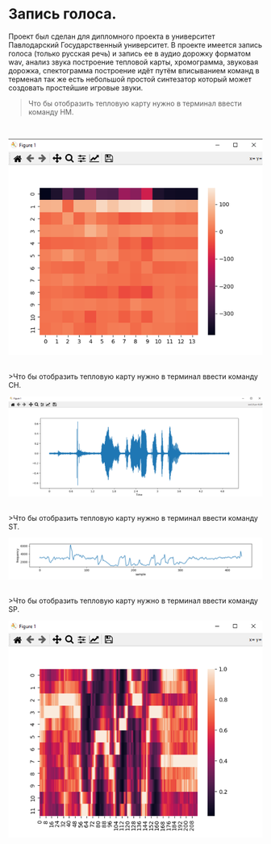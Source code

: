 # Запись голоса.
Проект был сделан для дипломного проекта в университет Павлодарский Государственный университет. В проекте имеется запись голоса (только русская речь)
и запись ее в аудио дорожку форматом wav, анализ звука построение тепловой карты, хромограмма, звуковая дорожка, спектограмма построение идёт путём вписыванием команд в терменал
так же есть небольшой простой синтезатор который может создовать простейшие игровые звуки.
<br>
>Что бы отобразить тепловую карту нужно в терминал ввести команду HM.
<br>
<p align="center"><img src="https://github.com/Leonid07/Python-PyAudio-Librosa-SpeechRecognition-/blob/main/%D0%91%D0%B5%D0%B7%D1%8B%D0%BC%D1%8F%D0%BD%D0%BD%D1%8B%D0%B9.png"></p>
<br>
>Что бы отобразить тепловую карту нужно в терминал ввести команду CH.
<br>
<p align="center"><img src="https://github.com/Leonid07/Python-PyAudio-Librosa-SpeechRecognition-/blob/main/%D0%B7%D0%B2%D1%83%D0%BA%D0%BE%D0%B2%D0%B0%D1%8F%D0%94%D0%BE%D1%80%D0%BE%D0%B6%D0%BA%D0%B0.png"></p>
<br>
>Что бы отобразить тепловую карту нужно в терминал ввести команду ST.
<br>
<p align="center"><img src="https://github.com/Leonid07/Python-PyAudio-Librosa-SpeechRecognition-/blob/main/%D1%81%D0%BF%D0%B5%D0%BA%D1%82%D0%BE%D0%B3%D1%80%D0%B0%D0%BC%D0%BC%D0%B0.png"></p>
<br>
>Что бы отобразить тепловую карту нужно в терминал ввести команду SP.
<br>
<p align="center"><img src="https://github.com/Leonid07/Python-PyAudio-Librosa-SpeechRecognition-/blob/main/%D1%85%D1%80%D0%BE%D0%BC%D0%BE%D0%B3%D1%80%D0%B0%D0%BC%D0%BC%D0%B0.png"></p>
